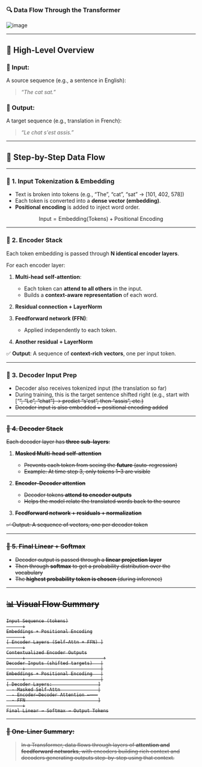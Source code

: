 ### 🔍 **Data Flow Through the Transformer**

![image](https://github.com/user-attachments/assets/3700dac7-fd6c-4a87-bbfb-2961731d903b)

---

## 🔁 **High-Level Overview**

### 🎯 Input:

A source sequence (e.g., a sentence in English):

> *“The cat sat.”*

### 🎯 Output:

A target sequence (e.g., translation in French):

> *“Le chat s'est assis.”*

---

## 🧭 **Step-by-Step Data Flow**

---

### 🔹 **1. Input Tokenization & Embedding**

* Text is broken into tokens (e.g., “The”, “cat”, “sat” → \[101, 402, 578])
* Each token is converted into a **dense vector (embedding)**.
* **Positional encoding** is added to inject word order.

$$
\text{Input} = \text{Embedding}(\text{Tokens}) + \text{Positional Encoding}
$$

---

### 🔹 **2. Encoder Stack**

Each token embedding is passed through **N identical encoder layers**.

For each encoder layer:

1. **Multi-head self-attention**:

   * Each token can **attend to all others** in the input.
   * Builds a **context-aware representation** of each word.

2. **Residual connection + LayerNorm**

3. **Feedforward network (FFN)**:

   * Applied independently to each token.

4. **Another residual + LayerNorm**

✅ **Output**: A sequence of **context-rich vectors**, one per input token.

---

### 🔹 **3. Decoder Input Prep**

* Decoder also receives tokenized input (the translation so far)
* During training, this is the target sentence shifted right
  (e.g., start with \[“<s>”, “Le”, “chat”] → predict “s'est”, then “assis”, etc.)
* Decoder input is also embedded + positional encoding added

---

### 🔹 **4. Decoder Stack**

Each decoder layer has **three sub-layers**:

1. **Masked Multi-head self-attention**

   * Prevents each token from seeing the **future** (auto-regression)
   * Example: At time step 3, only tokens 1–3 are visible

2. **Encoder–Decoder attention**

   * Decoder tokens **attend to encoder outputs**
   * Helps the model relate the translated words back to the source

3. **Feedforward network + residuals + normalization**

✅ Output: A sequence of vectors, one per decoder token

---

### 🔹 **5. Final Linear + Softmax**

* Decoder output is passed through a **linear projection layer**
* Then through **softmax** to get a probability distribution over the vocabulary
* The **highest probability token is chosen** (during inference)

---

## 📊 **Visual Flow Summary**

```
Input Sequence (tokens)
      ↓
Embeddings + Positional Encoding
      ↓
[ Encoder Layers (Self-Attn + FFN) ]
      ↓
Contextualized Encoder Outputs
      ↓                             ↑
Decoder Inputs (shifted targets)   |
      ↓                            |
Embeddings + Positional Encoding   |
      ↓                            |
[ Decoder Layers:                 ]
  - Masked Self-Attn              |
  - Encoder–Decoder Attention ←───
  - FFN                           ]
      ↓
Final Linear → Softmax → Output Tokens
```

---

### 🧠 One-Liner Summary:

> In a Transformer, data flows through layers of **attention and feedforward networks**, with encoders building rich context and decoders generating outputs step-by-step using that context.
